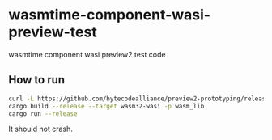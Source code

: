 # wasmtime-component-wasi-preview-test

wasmtime component wasi preview2 test code

## How to run

```bash
curl -L https://github.com/bytecodealliance/preview2-prototyping/releases/download/latest/wasi_snapshot_preview1.wasm --output wasi_snapshot_preview1.wasm
cargo build --release --target wasm32-wasi -p wasm_lib
cargo run --release
```

It should not crash.
